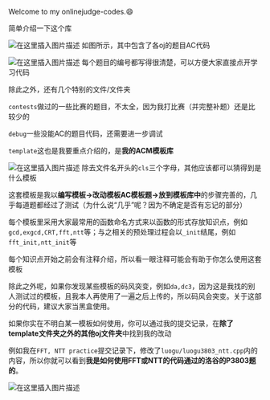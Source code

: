 Welcome to my onlinejudge-codes.:smile:

简单介绍一下这个库

![在这里插入图片描述](https://img-blog.csdnimg.cn/c691b179fb454b1690ed9b05b0917598.png?x-oss-process=image/watermark,type_d3F5LXplbmhlaQ,shadow_50,text_Q1NETiBAY2xzMTI3Nw==,size_20,color_FFFFFF,t_70,g_se,x_16#pic_center)
如图所示，其中包含了各oj的题目AC代码

![在这里插入图片描述](https://img-blog.csdnimg.cn/196cabd1a2204daea1035dc427d190da.png?x-oss-process=image/watermark,type_d3F5LXplbmhlaQ,shadow_50,text_Q1NETiBAY2xzMTI3Nw==,size_20,color_FFFFFF,t_70,g_se,x_16#pic_center)
每个题目的编号都写得很清楚，可以方便大家直接点开学习代码

除此之外，还有几个特别的文件/文件夹

```contests```做过的一些比赛的题目，不太全，因为我打比赛（并完整补题）还是比较少的

```debug```一些没能AC的题目代码，还需要进一步调试

```template```这也是我要重点介绍的，是**我的ACM模板库**

![在这里插入图片描述](https://img-blog.csdnimg.cn/b7a9982dc86a407590ea0536ea8bbdce.png?x-oss-process=image/watermark,type_d3F5LXplbmhlaQ,shadow_50,text_Q1NETiBAY2xzMTI3Nw==,size_20,color_FFFFFF,t_70,g_se,x_16#pic_center)
除去文件名开头的```cls```三个字母，其他应该都可以猜得到是什么模板

这套模板是我以**编写模板->改动模板AC模板题->放到模板库中**的步骤完善的，几乎每道题都经过了测试（为什么说“几乎”呢？因为不确定是否有忘记的部分）

每个模板里采用大家最常用的函数命名方式来以函数的形式存放知识点，例如```gcd,exgcd,CRT,fft,ntt```等；与之相关的预处理过程会以```_init```结尾，例如```fft_init,ntt_init```等

每个知识点开始之前会有注释介绍，所以看一眼注释可能会有助于你怎么使用这套模板

除此之外呢，如果你发现某些模板的码风突变，例如```da,dc3```，因为这是我找的别人测试过的模板，且我本人再使用了一遍之后上传的，所以码风会突变。关于这部分的代码，建议大家当黑盒使用。

如果你实在不明白某一模板如何使用，你可以通过我的提交记录，在**除了template文件夹之外的其他oj文件夹**中找到我的改动

例如我在```FFT, NTT practice```提交记录下，修改了```luogu/luogu3803_ntt.cpp```内的内容，所以你就可以看到**我是如何使用FFT或NTT的代码通过的洛谷的P3803题的**。

![在这里插入图片描述](https://img-blog.csdnimg.cn/801df445969140a0ab11434db979c5f3.png?x-oss-process=image/watermark,type_d3F5LXplbmhlaQ,shadow_50,text_Q1NETiBAY2xzMTI3Nw==,size_20,color_FFFFFF,t_70,g_se,x_16#pic_center)
